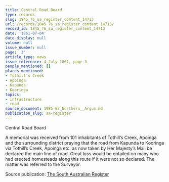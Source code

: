 ```yaml
---
title: Central Road Board
type: records
slug: 1845_76_sa_register_content_14713
url: /records/1845_76_sa_register_content_14713/
record_id: 1845_76_sa_register_content_14713
date: '1861-07-04'
date_display: null
volume: null
issue_number: null
page: '3'
article_type: news
issue_reference: 4 July 1861, page 3
people_mentioned: []
places_mentioned:
- Tothill’s Creek
- Apoinga
- Kapunda
- Kooringa
topics:
- infrastructure
- road
source_document: 1985-87_Northern__Argus.md
publication_slug: sa-register
---
```


Central Road Board

A memorial was received from 101 inhabitants of Tothill’s Creek, Apoinga and the surrounding district praying that the road from Kapunda to Kooringa via Tothill’s Creek, Apoinga etc. as now taken by Her Majesty’s Mail be declared the main line of road.  Great loss would be entailed on many who had erected homesteads along this route if it were not so declared.  The matter was referred to the Surveyor.

Source publication: [The South Australian Register](/publications/sa-register/)
